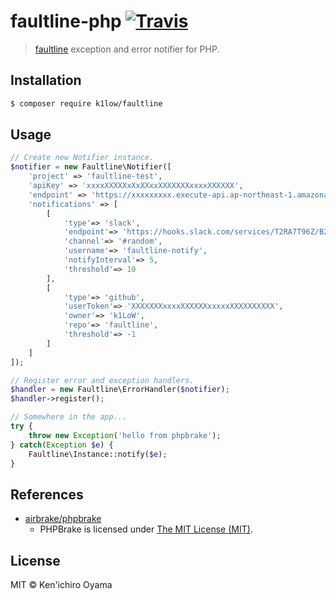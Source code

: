 # faultline-php [![Travis](https://img.shields.io/travis/k1LoW/faultline-php.svg)](https://travis-ci.org/k1LoW/faultline-php)

> [faultline](https://github.com/k1LoW/faultline) exception and error notifier for PHP.

## Installation

```sh
$ composer require k1low/faultline
```

## Usage

```php
// Create new Notifier instance.
$notifier = new Faultline\Notifier([
    'project' => 'faultline-test',
    'apiKey' => 'xxxxXXXXXxXxXXxxXXXXXXXxxxxXXXXXX',
    'endpoint' => 'https://xxxxxxxxx.execute-api.ap-northeast-1.amazonaws.com/v0',
    'notifications' => [
        [
            'type'=> 'slack',
            'endpoint'=> 'https://hooks.slack.com/services/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',
            'channel'=> '#random',
            'username'=> 'faultline-notify',
            'notifyInterval'=> 5,
            'threshold'=> 10
        ],
        [
            'type'=> 'github',
            'userToken'=> 'XXXXXXXxxxxXXXXXXxxxxxXXXXXXXXXX',
            'owner'=> 'k1LoW',
            'repo'=> 'faultline',
            'threshold'=> -1
        ]
    ]
]);

// Register error and exception handlers.
$handler = new Faultline\ErrorHandler($notifier);
$handler->register();

// Somewhere in the app...
try {
    throw new Exception('hello from phpbrake');
} catch(Exception $e) {
    Faultline\Instance::notify($e);
}
```


## References

- [airbrake/phpbrake](https://github.com/airbrake/phpbrake)
    - PHPBrake is licensed under [The MIT License (MIT)](https://github.com/airbrake/phpbrake/LICENSE).

## License

MIT © Ken&#39;ichiro Oyama
